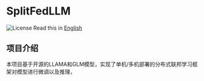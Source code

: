 # SplitFedLLM
![License](https://img.shields.io/badge/license-Apache-2.0-yellow)
Read this in [English](README_en.md)

## 项目介绍
本项目基于开源的LLAMA和GLM模型，实现了单机/多机部署的分布式联邦学习框架对模型进行微调以及推理，